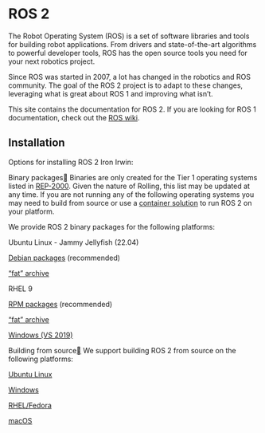 # ROS 2

The Robot Operating System (ROS) is a set of software libraries and tools for building robot applications. From drivers and state-of-the-art algorithms to powerful developer tools, ROS has the open source tools you need for your next robotics project.

Since ROS was started in 2007, a lot has changed in the robotics and ROS community. The goal of the ROS 2 project is to adapt to these changes, leveraging what is great about ROS 1 and improving what isn’t.

This site contains the documentation for ROS 2. If you are looking for ROS 1 documentation, check out the [ROS wiki](https://wiki.ros.org/).


## Installation
Options for installing ROS 2 Iron Irwin:

Binary packages[](https://docs.ros.org/en/iron/Installation.html#binary-packages)
Binaries are only created for the Tier 1 operating systems listed in [REP-2000](https://www.ros.org/reps/rep-2000.html#rolling-ridley-june-2020-ongoing). Given the nature of Rolling, this list may be updated at any time. If you are not running any of the following operating systems you may need to build from source or use a [container solution](https://docs.ros.org/en/iron/How-To-Guides/Run-2-nodes-in-single-or-separate-docker-containers.html) to run ROS 2 on your platform.

We provide ROS 2 binary packages for the following platforms:

Ubuntu Linux - Jammy Jellyfish (22.04)

[Debian packages](https://docs.ros.org/en/iron/Installation/Ubuntu-Install-Debians.html) (recommended)

[“fat” archive](https://docs.ros.org/en/iron/Installation/Alternatives/Ubuntu-Install-Binary.html)

RHEL 9

[RPM packages](https://docs.ros.org/en/iron/Installation/RHEL-Install-RPMs.html) (recommended)

[“fat” archive](https://docs.ros.org/en/iron/Installation/Alternatives/RHEL-Install-Binary.html)

[Windows (VS 2019)](https://docs.ros.org/en/iron/Installation/Windows-Install-Binary.html)

Building from source[](https://docs.ros.org/en/iron/Installation.html#building-from-source)
We support building ROS 2 from source on the following platforms:

[Ubuntu Linux](https://docs.ros.org/en/iron/Installation/Alternatives/Ubuntu-Development-Setup.html)

[Windows](https://docs.ros.org/en/iron/Installation/Alternatives/Windows-Development-Setup.html)

[RHEL/Fedora](https://docs.ros.org/en/iron/Installation/Alternatives/RHEL-Development-Setup.html)

[macOS](https://docs.ros.org/en/iron/Installation/Alternatives/macOS-Development-Setup.html)